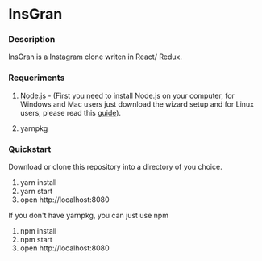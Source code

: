 InsGran
================

### Description
InsGran is a Instagram clone writen in React/ Redux.


### Requeriments

1. [Node.js](https://nodejs.org/en/download/) - (First you need to install Node.js on your computer, for Windows and Mac users just download the wizard setup and for Linux users, please read this [guide](https://www.digitalocean.com/community/tutorials/how-to-install-node-js-on-an-ubuntu-14-04-server)).

2. yarnpkg

### Quickstart
Download or clone this repository into a directory of you choice.

1. yarn install
2. yarn start
3. open http://localhost:8080


If you don't have yarnpkg, you can just use npm

1. npm install
2. npm start
3. open http://localhost:8080

